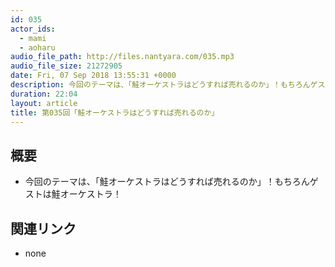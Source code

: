 ```yaml
---
id: 035
actor_ids:
  - mami
  - aoharu
audio_file_path: http://files.nantyara.com/035.mp3
audio_file_size: 21272905
date: Fri, 07 Sep 2018 13:55:31 +0000
description: 今回のテーマは、「鮭オーケストラはどうすれば売れるのか」！もちろんゲストは鮭オーケストラ！
duration: 22:04
layout: article
title: 第035回「鮭オーケストラはどうすれば売れるのか」
---
```

## 概要

* 今回のテーマは、「鮭オーケストラはどうすれば売れるのか」！もちろんゲストは鮭オーケストラ！

## 関連リンク

* none
